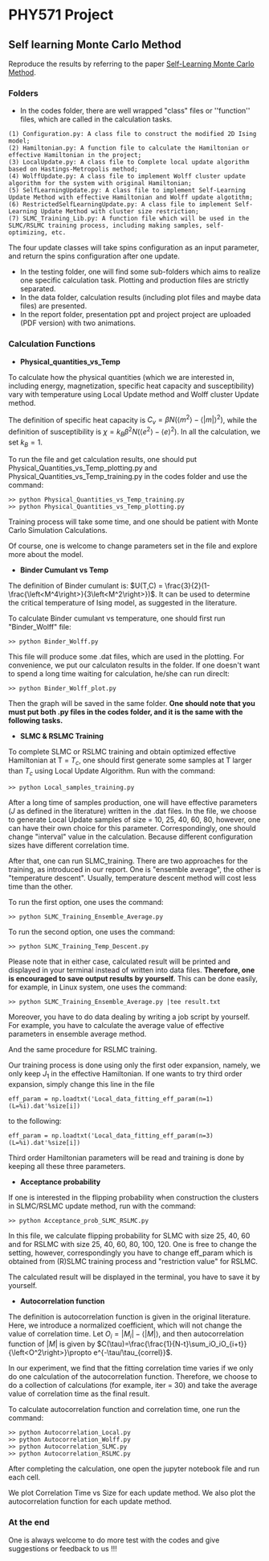 # PHY571 Project

## Self learning Monte Carlo Method

Reproduce the results by referring to the paper  [Self-Learning Monte Carlo Method](https://arxiv.org/abs/1610.03137).

###  Folders

* In the codes folder, there are well wrapped "class" files or ''function'' files, which are called in the calculation tasks.

```
(1) Configuration.py: A class file to construct the modified 2D Ising model;
(2) Hamiltonian.py: A function file to calculate the Hamiltonian or effective Hamiltonian in the project;
(3) LocalUpdate.py: A class file to Complete local update algorithm based on Hastings-Metropolis method;
(4) WolffUpdate.py: A class file to implement Wolff cluster update algorithm for the system with original Hamiltonian;
(5) SelfLearningUpdate.py: A class file to implement Self-Learning Update Method with effective Hamiltonian and Wolff update algotithm;
(6) RestrictedSelfLearningUpdate.py: A class file to implement Self-Learning Update Method with cluster size restriction;
(7) SLMC_Training_Lib.py: A function file which will be used in the SLMC/RSLMC training process, including making samples, self-optimizing, etc.
```

The four update classes will take spins configuration as an input parameter, and return the spins configuration after one update.

* In the testing folder, one will find some sub-folders which aims to realize one specific calculation task. Plotting and production files are strictly separated.
* In the data folder, calculation results (including plot files and maybe data files) are presented.
* In the report folder, presentation ppt and project project are uploaded (PDF version) with two animations.

### Calculation Functions

* **Physical_quantities_vs_Temp**

To calculate how the physical quantities (which we are interested in, including energy, magnetization, specific heat capacity and susceptibility) vary with temperature using Local Update method and Wolff cluster Update method.  

The definition of specific heat capacity is $C_v = \beta N(\left<m^2\right>-\left<|m|\right>^2)$, while the definition of susceptibility is $\chi = k_B \beta^2 N(\left<e^2\right>-\left<e\right>^2)$. In all the calculation, we set $k_B = 1$.

To run the file and get calculation results, one should put Physical_Quantities_vs_Temp_plotting.py and Physical_Quantities_vs_Temp_training.py in the codes folder and use the command:

```
>> python Physical_Quantities_vs_Temp_training.py
>> python Physical_Quantities_vs_Temp_plotting.py
```

Training process will take some time, and one should be patient with Monte Carlo Simulation Calculations.

Of course, one is welcome to change parameters set in the file and explore more about the model.

* **Binder Cumulant vs Temp**

The definition of Binder cumulant is: $U(T,C) = \frac{3}{2}(1-\frac{\left<M^4\right>}{3\left<M^2\right>})$. It can be used to determine the critical temperature of Ising model, as suggested in the literature.

To calculate Binder cumulant vs temperature, one should first run "Binder_Wolff" file:

```
>> python Binder_Wolff.py
```

This file will produce some .dat files, which are used in the plotting. For convenience, we put our calculaton results in the folder. If one doesn't want to spend a long time waiting for calculation, he/she can run direclt:

```
>> python Binder_Wolff_plot.py
```

Then the graph will be saved in the same folder. **One should note that you must put both .py files in the codes folder, and it is the same with the following tasks.**

* **SLMC & RSLMC Training**

To complete SLMC or RSLMC training and obtain optimized effective Hamiltonian at T = $T_c$, one should first generate some samples at T larger than $T_c$ using Local Update Algorithm. Run with the command:

```
>> python Local_samples_training.py
```

After a long time of samples production, one will have effective parameters ($J$ as defined in the literature) written in the .dat files. In the file, we choose to generate Local Update samples of size = 10, 25, 40, 60, 80, however, one can have their own choice for this parameter. Correspondingly, one should change "interval" value in the calculation. Because different configuration sizes have different correlation time. 

After that, one can run SLMC_training. There are two approaches for the training, as introduced in our report. One is "ensemble average", the other is "temperature descent". Usually, temperature descent method will cost less time than the other.

To run the first option, one uses the command:

```
>> python SLMC_Training_Ensemble_Average.py
```

To run the second option, one uses the command:

```
>> python SLMC_Training_Temp_Descent.py
```

Please note that in either case, calculated result will be printed and displayed in your terminal instead of written into data files. **Therefore, one is encouraged to save output results by yourself.** This can be done easily, for example, in Linux system, one uses the command:

```
>> python SLMC_Training_Ensemble_Average.py |tee result.txt
```

Moreover, you have to do data dealing by writing a job script by yourself. For example, you have to calculate the average value of effective parameters in ensemble average method.

And the same procedure for RSLMC training.

Our training process is done using only the first oder expansion, namely, we only keep $J_1$ in the effective Hamiltonian. If one wants to try third order expansion, simply change this line in the file

```
eff_param = np.loadtxt('Local_data_fitting_eff_param(n=1)(L=%i).dat'%size[i])
```

to the following:

```
eff_param = np.loadtxt('Local_data_fitting_eff_param(n=3)(L=%i).dat'%size[i])
```

Third order Hamiltonian parameters will be read and training is done by keeping all these three parameters.

* **Acceptance probability**

If one is interested in the flipping probability when construction the clusters in SLMC/RSLMC update method, run with the command:

```
>> python Acceptance_prob_SLMC_RSLMC.py
```

In this file, we calculate flipping probability for SLMC with size 25, 40, 60 and for RSLMC with size 25, 40, 60, 80, 100, 120. One is free to change the setting, however, correspondingly you have to change eff_param which is obtained from (R)SLMC training process and "restriction value" for RSLMC.

The calculated result will be displayed in the terminal, you have to save it by yourself.

* **Autocorrelation function**

The definition is autocorrelation function is given in the original literature. Here, we introduce a normalized coefficient, which will not change the value of correlation time. Let $O_i = |M_i|-\left<|M|\right>$, and then autocorrelation function of $|M|$ is given by $C(\tau)=\frac{\frac{1}{N-t}\sum_iO_iO_{i+t}}{\left<O^2\right>}\propto e^{-\tau/\tau_{correl}}$.

In our experiment, we find that the fitting correlation time varies if we only do one calculation of the autocorrelation function. Therefore, we choose to do a collection of calculations (for example, iter = 30) and take the average value of correlation time as the final result. 

To calculate autocorrelation function and correlation time, one run the command:

```
>> python Autocorrelation_Local.py
>> python Autocorrelation_Wolff.py
>> python Autocorrelation_SLMC.py
>> python Autocorrelation_RSLMC.py
```

After completing the calculation, one open the jupyter notebook file and run each cell. 

We plot Correlation Time vs Size for each update method. We also plot the autocorrelation function for each update method.

### At the end

One is always welcome to do more test with the codes and give suggestions or feedback to us !!!
